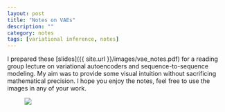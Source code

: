 ```yaml
---
layout: post
title: "Notes on VAEs"
description: ""
category: notes
tags: [variational inference, notes]
---
```


I prepared these [slides]({{ site.url }}/images/vae_notes.pdf) for
a reading group lecture on variational autoencoders and sequence-to-sequence
modeling. My aim was to provide some visual intuition without sacrificing
mathematical precision. I hope you enjoy the notes, feel free to use the images
in any of your work.

<figure>
        <img src="{{ site.url }}/images/vae_screenshot.png">
</figure>
